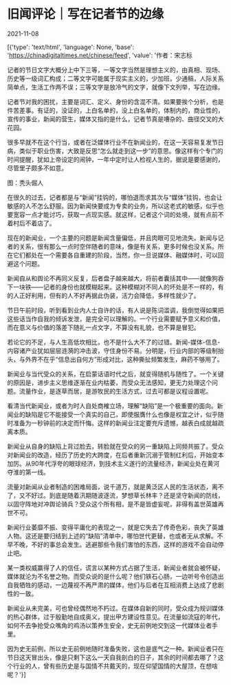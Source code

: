 # 旧闻评论｜写在记者节的边缘

2021-11-08

[{'type': 'text/html', 'language': None, 'base': 'https://chinadigitaltimes.net/chinese/feed', 'value': '作者：宋志标

记者的节日文字大概分上中下三等，一等文字当然是理想主义的，由真相、现场、历史等一级词汇构成；二等文字可能属于现实主义的，少加班，少通稿，人际关系简单点，生活工作两不误；三等文字是放冷气的文字，就像下文列举，写在边缘。

记者节对我的困扰，主要是词汇、定义、身份的含混不清。如果要挨个分析，也是件苦差事。有证的，没证的，上白名单的，没上白名单的，体制内的，商业性的，宣传的事业，新闻的营生，媒体又指的是什么，记者节真是嘈杂的、曲径交叉的大花园。

很多早就不在这个行当，或者在泛媒体行业不在新闻业的，在这一天容易复发节日病，类似于职业伤害，大致是反思“怎么就走到这一步”的意思。像这样有个专门的时间提醒，犹如上帝设定的闹钟，一年中定时让人检视人生的，据说是要感谢的，尽管里子颇多不如意。

图：秃头倔人

在很久的过去，记者都是与“新闻”挂钩的，哪怕退而求其次与“媒体”挂钩，也会让敏感的人不怎么舒服。因为新闻快要成为专卖的业务，所以这老式的敏感，似乎也要宽容一点才能讨巧，获取一点现实感。就这样，记者这个词的处境，就有点前不着村后不着店了。

现在的新闻业，一个主要的问题是新闻含量偏低，并且肉眼可见地流失。新闻与记者的关系，很有那么一点时空伴随者的意味，像是有关系，更多时候也没关系。所在它们都处在一个需要各自重建的阶段，当然，你一旦说媒体、融媒体时，可以回避这个问题。

新闻自从和舆论不再同义反复，后者盘子越来越大，将前者囊括其中——就像狗吞下一块铁——记者的身份也就模糊起来。这种模糊对不同人的坏处是不一样的，有的人正好利用，但有的人不好再据此伪装，活力会降低，多样性就少了。

节日午前时段，听到看到业内人士自许的话，有人说是陈词滥调，我倒觉得如果把这些话当作自我的倾诉发泄，是完全可以理解的。一个行业需要赋予意义和价值，而在意义与价值的落差下随礼一点文字，不算没有礼貌，也不算是冒犯。

若论它的不足，与人生高低坎相比，也不是什么大不了的过错。新闻-媒体-信息-内容诸产业犹如层层涟漪的冲击波，守住身份不易。分明是，行业内部的等级制抬头，与外界不在乎“信息出自何方”形成对比，这种撕扯频繁发生，麻药不够用了。

新闻业与当代受众的关系，在启蒙话语时代之后，就变得随机与随性了。一个关键的原因是，进步主义思维逐渐在业内枯萎，而受众无法感知，更无力处理这个问题。流量作业，是逐草而居，是游牧民的生活方式，过去可都是议程设置呢。

看清当代新闻业，或者为时人自处商榷立场，理解“缺陷”是一个极重要的面向。新闻业的缺陷是它不能接受一个真实的自己，即使服膺什么也像是权宜之计，似乎随时准备为一秒钟前的决定而忏悔。这样的新闻业注定要充斥遗憾，越表白成就越疏离本质。

新闻业从自身的缺陷上背过脸去，转脸就在受众的另一重缺陷上同频共振了。受众对新闻业的改造，经历了历史的大跨度，在后者重新沉溺于管制红利后，开始变本加厉。从90年代浮夸的眼球经济，到技术主义遂行的流量经济，新闻业处在黄河夺淮的第一线。

流量对新闻从业者制造的困难局面，说千道万，就是黄泛区人民的生活状态，离不了，又不好过。到底是随着汛期随波逐流，梦想草长林丰？还是坚守新闻的防线，以固守阵地对冲舆论骑兵？受众这个所有相，是不是皆虚妄呢，非得有盖世英雄再世不可。

新闻行业萎靡不振、变得平庸化的表现之一，就是它失去了传奇色彩，丧失了英雄人物。这还是要归结到上述的“缺陷”清单中，哪怕世代更替，也或者无从求解。不早不晚，不好的事总会发生。逃避那些令我们害怕的东西，这样的游戏不会自动停止吧。

某一类权威赢得了人的信任，谎言以某种方式占据了生活，新闻业者就会被怀疑，媒体就沦为不名誉之物。而受众说的是什么呢？他们铁石心肠，一边听号令创造出自我牺牲的感动，一边蔑视不再严肃的媒体，他们与后者在互相消费上达成了悲剧性的一致。

新闻业从未完美，可也曾经偶然地不朽过。在媒体自新的同时，受众成为规训媒体的热心群体，过于殷勤地自成奥义，提出甲方建设性意见。在流量如流寇的年代，如何不去争抢受众嘴角的鸡汤以策养生安全，史无前例地交到这一代媒体业者手里。

因为史无前例，所以史无前例地随时准备失败，这也是底气之一种。新闻业者只在节日这天冒出头，像是只剩下这么一天自我剖白的日子，其余的时间都去哪了？这个行业的人，曾有些历史是与国情不共戴天的，现在仰望国情的大屋顶，在想啥呢？'}]